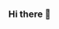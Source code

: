 ### Hi there 👋

<!--
**ConnerWill/ConnerWill** is a ✨ _special_ ✨ repository because its `README.md` (this file) appears on your GitHub profile.
-->
